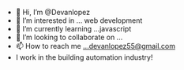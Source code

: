 - 👋 Hi, I’m @Devanlopez
- 👀 I’m interested in ... web development
- 🌱 I’m currently learning ...javascript
- 💞️ I’m looking to collaborate on ...
- 📫 How to reach me ...devanlopez55@gmail.com
- I work in the building automation industry!

<!---
Devanlopez/Devanlopez is a ✨ special ✨ repository because its `README.md` (this file) appears on your GitHub profile.
You can click the Preview link to take a look at your changes.
--->
